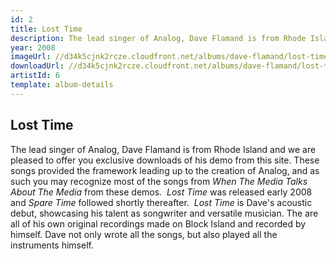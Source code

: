 ```yaml
---
id: 2
title: Lost Time
description: The lead singer of Analog, Dave Flamand is from Rhode Island and we are pleased to offer you exclusive downloads of his demo from this site.
year: 2008
imageUrl: //d34k5cjnk2rcze.cloudfront.net/albums/dave-flamand/lost-time/lost-time.jpg
downloadUrl: //d34k5cjnk2rcze.cloudfront.net/albums/dave-flamand/lost-time/lost-time.zip
artistId: 6
template: album-details
---
```


## Lost Time

The lead singer of Analog, Dave Flamand is from Rhode Island and we are pleased to offer you exclusive downloads of his demo from this site. These songs provided the framework leading up to the creation of Analog, and as such you may recognize most of the songs from <em>When The Media Talks About The Media</em>&nbsp;from these demos. &nbsp;<em>Lost Time</em>&nbsp;was released early 2008 and <em>Spare Time</em>&nbsp;followed shortly thereafter. &nbsp;<em>Lost Time</em>&nbsp;is Dave&#39;s acoustic debut, showcasing his talent as songwriter and versatile musician. The are all of his own original recordings made on Block Island and recorded by himself. Dave not only wrote all the songs, but also played all the instruments himself.